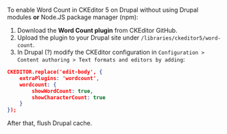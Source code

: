 To enable Word Count in CKEditor 5 on Drupal without using Drupal modules **or** Node.JS package manager (npm):

1. Download the **Word Count plugin** from CKEditor GitHub.
1. Upload the plugin to your Drupal site under `/libraries/ckeditor5/word-count`.
1. In Drupal (?) modify the CKEditor configuration in `Configuration > Content authoring > Text formats and editors by adding`:

```json
CKEDITOR.replace('edit-body', {
    extraPlugins: 'wordcount',
    wordcount: {
        showWordCount: true,
        showCharacterCount: true
    }
});
```

After that, flush Drupal cache.
